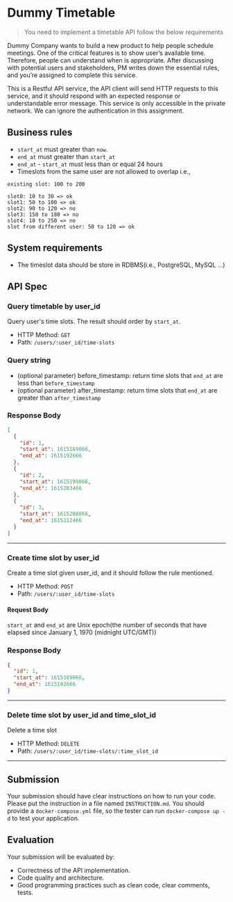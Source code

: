 # Dummy Timetable
> You need to implement a timetable API follow the below requirements

Dummy Company wants to build a new product to help people schedule meetings. One of the critical features is to show user’s available time. Therefore, people can understand when is appropriate. After discussing with potential users and stakeholders, PM writes down the essential rules, and you’re assigned to complete this service.

This is a Restful API service, the API client will send HTTP requests to this service, and it should respond with an expected response or understandable error message. This service is only accessible in the private network. We can ignore the authentication in this assignment.


## Business rules
* `start_at` must greater than `now`.
* `end_at` must greater than `start_at`
* `end_at` - `start_at` must less than or equal 24 hours
* Timeslots from the same user are not allowed to overlap
i.e., 

```
existing slot: 100 to 200

slot0: 10 to 30 => ok
slot1: 50 to 100 => ok
slot2: 90 to 120 => no
slot3: 150 to 180 => no
slot4: 10 to 250 => no
slot from different user: 50 to 120 => ok
```

## System requirements
* The timeslot data should be store in RDBMS(i.e., PostgreSQL, MySQL ...)


## API Spec

### Query timetable by user_id
Query user's time slots. The result should order by `start_at`.

* HTTP Method: `GET`
* Path: `/users/:user_id/time-slots`

### Query string
* (optional parameter) before_timestamp: return time slots that `end_at` are less than `before_timestamp`
* (optional parameter) after_timestamp: return time slots that `end_at` are greater than `after_timestamp`

### Response Body
```json
[
  {
    "id": 1,
    "start_at": 1615189066,
    "end_at": 1615192666
  },
  {
    "id": 2,
    "start_at": 1615199866,
    "end_at": 1615203466
  },
  {
    "id": 3,
    "start_at": 1615208866,
    "end_at": 1615212466
  }
]
```

---

### Create time slot by user_id
Create a time slot given user_id, and it should follow the rule mentioned.

* HTTP Method: `POST`
* Path: `/users/:user_id/time-slots`

#### Request Body
`start_at` and `end_at` are Unix epoch(the number of seconds that have elapsed since January 1, 1970 (midnight UTC/GMT))


### Response Body

```json
{
  "id": 1,
  "start_at": 1615189066,
  "end_at": 1615192666
}
```

---

### Delete time slot by user_id and time_slot_id
Delete a time slot

* HTTP Method: `DELETE`
* Path: `/users/:user_id/time-slots/:time_slot_id`


---

## Submission
Your submission should have clear instructions on how to run your code. Please put the instruction in a file named `INSTRUCTION.md`. You should provide a `docker-compose.yml` file, so the tester can run `docker-compose up -d` to test your application.


## Evaluation
Your submission will be evaluated by:
* Correctness of the API implementation.
* Code quality and architecture.
* Good programming practices such as clean code, clear comments, tests.
